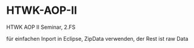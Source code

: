 # HTWK-AOP-II
HTWK AOP II Seminar, 2.FS


für einfachen Inport in Eclipse, ZipData verwenden, der Rest ist raw Data
